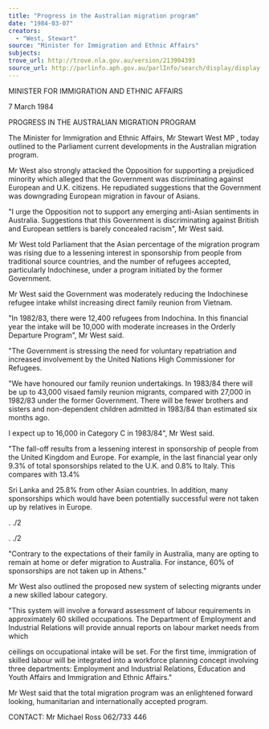 ```yaml
---
title: "Progress in the Australian migration program"
date: "1984-03-07"
creators:
  - "West, Stewart"
source: "Minister for Immigration and Ethnic Affairs"
subjects:
trove_url: http://trove.nla.gov.au/version/213904393
source_url: http://parlinfo.aph.gov.au/parlInfo/search/display/display.w3p;query=Id%3A%22media/pressrel/HPR03002422%22
---
```


 MINISTER FOR IMMIGRATION  AND ETHNIC AFFAIRS

 7 March 1984

 PROGRESS IN THE AUSTRALIAN MIGRATION PROGRAM

 The Minister for Immigration and Ethnic Affairs, Mr Stewart West MP ,  today outlined to the Parliament current  developments in the Australian migration program.

 Mr West also strongly attacked the Opposition for supporting  a prejudiced minority which alleged that the Government was  discriminating against European and U.K. citizens. He repudiated  suggestions that the Government was downgrading European  migration in favour of Asians.

 "I urge the Opposition not to support any emerging anti-Asian  sentiments in Australia. Suggestions that this Government  is discriminating against British and European settlers is  barely concealed racism", Mr West said.

 Mr West told Parliament that the Asian percentage of the  migration program was rising due to a lessening interest in  sponsorship from people from traditional source countries,  and  the number of refugees accepted, particularly Indochinese,   under a program initiated by the former Government.

 Mr West said the Government was moderately reducing the  Indochinese refugee intake whilst increasing direct family  reunion from Vietnam.

 "In 1982/83, there were 12,400 refugees from Indochina. In  this financial year the intake will be 10,000 with moderate  increases in the Orderly Departure Program", Mr West said.

 "The Government is stressing the need for voluntary  repatriation and increased involvement by the United Nations  High Commissioner for Refugees.

 "We have honoured our family reunion undertakings.  In 1983/84  there will be up to 43,000 visaed family reunion migrants,  compared with 27,000 in 1982/83 under the former Government. There will be fewer brothers and sisters and non-dependent  children admitted in 1983/84 than estimated six months ago.

 I expect up to 16,000 in Category C in 1983/84", Mr West said.

 "The fall-off results from a lessening interest in sponsorship  of people from the United Kingdom and Europe.  For example, in  the last financial year only 9.3% of total sponsorships related  to the U.K. and 0.8% to Italy. This compares with 13.4%

 Sri Lanka and 25.8% from other Asian countries. In addition,  many sponsorships which would have been potentially successful  were not taken up by relatives in Europe.

 . ./2

 . ./2

 "Contrary to the expectations of their family in Australia,  many are opting to remain at home or defer migration to  Australia. For instance, 60% of sponsorships are not taken  up in Athens."

 Mr West also outlined the proposed new system of selecting  migrants under a new skilled labour category.

 "This system will involve a forward assessment of labour  requirements in approximately 60 skilled occupations. The  Department of Employment and Industrial Relations will  provide annual reports on labour market needs from which 

 ceilings on occupational intake will be set. For the first  time, immigration of skilled labour will be integrated  into a workforce planning concept involving three departments:   Employment and Industrial Relations, Education and Youth  Affairs and Immigration and Ethnic Affairs."

 Mr West said that the total migration program was an enlightened  forward looking, humanitarian and internationally accepted  program.

 CONTACT: Mr Michael Ross 062/733 446

